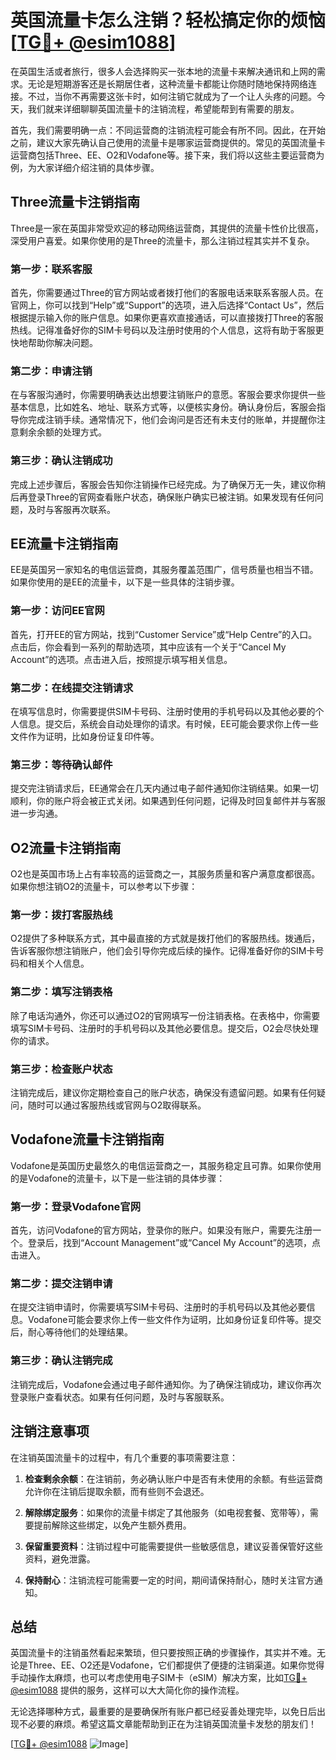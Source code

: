 # 英国流量卡怎么注销？轻松搞定你的烦恼[[TG💪+ @esim1088](https://t.me/s/esim1088)]

在英国生活或者旅行，很多人会选择购买一张本地的流量卡来解决通讯和上网的需求。无论是短期游客还是长期居住者，这种流量卡都能让你随时随地保持网络连接。不过，当你不再需要这张卡时，如何注销它就成为了一个让人头疼的问题。今天，我们就来详细聊聊英国流量卡的注销流程，希望能帮到有需要的朋友。

首先，我们需要明确一点：不同运营商的注销流程可能会有所不同。因此，在开始之前，建议大家先确认自己使用的流量卡是哪家运营商提供的。常见的英国流量卡运营商包括Three、EE、O2和Vodafone等。接下来，我们将以这些主要运营商为例，为大家详细介绍注销的具体步骤。

## Three流量卡注销指南

Three是一家在英国非常受欢迎的移动网络运营商，其提供的流量卡性价比很高，深受用户喜爱。如果你使用的是Three的流量卡，那么注销过程其实并不复杂。

### 第一步：联系客服

首先，你需要通过Three的官方网站或者拨打他们的客服电话来联系客服人员。在官网上，你可以找到“Help”或“Support”的选项，进入后选择“Contact Us”，然后根据提示输入你的账户信息。如果你更喜欢直接通话，可以直接拨打Three的客服热线。记得准备好你的SIM卡号码以及注册时使用的个人信息，这将有助于客服更快地帮助你解决问题。

### 第二步：申请注销

在与客服沟通时，你需要明确表达出想要注销账户的意愿。客服会要求你提供一些基本信息，比如姓名、地址、联系方式等，以便核实身份。确认身份后，客服会指导你完成注销手续。通常情况下，他们会询问是否还有未支付的账单，并提醒你注意剩余余额的处理方式。

### 第三步：确认注销成功

完成上述步骤后，客服会告知你注销操作已经完成。为了确保万无一失，建议你稍后再登录Three的官网查看账户状态，确保账户确实已被注销。如果发现有任何问题，及时与客服再次联系。

## EE流量卡注销指南

EE是英国另一家知名的电信运营商，其服务覆盖范围广，信号质量也相当不错。如果你使用的是EE的流量卡，以下是一些具体的注销步骤。

### 第一步：访问EE官网

首先，打开EE的官方网站，找到“Customer Service”或“Help Centre”的入口。点击后，你会看到一系列的帮助选项，其中应该有一个关于“Cancel My Account”的选项。点击进入后，按照提示填写相关信息。

### 第二步：在线提交注销请求

在填写信息时，你需要提供SIM卡号码、注册时使用的手机号码以及其他必要的个人信息。提交后，系统会自动处理你的请求。有时候，EE可能会要求你上传一些文件作为证明，比如身份证复印件等。

### 第三步：等待确认邮件

提交完注销请求后，EE通常会在几天内通过电子邮件通知你注销结果。如果一切顺利，你的账户将会被正式关闭。如果遇到任何问题，记得及时回复邮件并与客服进一步沟通。

## O2流量卡注销指南

O2也是英国市场上占有率较高的运营商之一，其服务质量和客户满意度都很高。如果你想注销O2的流量卡，可以参考以下步骤：

### 第一步：拨打客服热线

O2提供了多种联系方式，其中最直接的方式就是拨打他们的客服热线。拨通后，告诉客服你想注销账户，他们会引导你完成后续的操作。记得准备好你的SIM卡号码和相关个人信息。

### 第二步：填写注销表格

除了电话沟通外，你还可以通过O2的官网填写一份注销表格。在表格中，你需要填写SIM卡号码、注册时的手机号码以及其他必要信息。提交后，O2会尽快处理你的请求。

### 第三步：检查账户状态

注销完成后，建议你定期检查自己的账户状态，确保没有遗留问题。如果有任何疑问，随时可以通过客服热线或官网与O2取得联系。

## Vodafone流量卡注销指南

Vodafone是英国历史最悠久的电信运营商之一，其服务稳定且可靠。如果你使用的是Vodafone的流量卡，以下是一些注销的具体步骤：

### 第一步：登录Vodafone官网

首先，访问Vodafone的官方网站，登录你的账户。如果没有账户，需要先注册一个。登录后，找到“Account Management”或“Cancel My Account”的选项，点击进入。

### 第二步：提交注销申请

在提交注销申请时，你需要填写SIM卡号码、注册时的手机号码以及其他必要信息。Vodafone可能会要求你上传一些文件作为证明，比如身份证复印件等。提交后，耐心等待他们的处理结果。

### 第三步：确认注销完成

注销完成后，Vodafone会通过电子邮件通知你。为了确保注销成功，建议你再次登录账户查看状态。如果有任何问题，及时与客服联系。

## 注销注意事项

在注销英国流量卡的过程中，有几个重要的事项需要注意：

1. **检查剩余余额**：在注销前，务必确认账户中是否有未使用的余额。有些运营商允许你在注销后提取余额，而有些则不会退还。

2. **解除绑定服务**：如果你的流量卡绑定了其他服务（如电视套餐、宽带等），需要提前解除这些绑定，以免产生额外费用。

3. **保留重要资料**：注销过程中可能需要提供一些敏感信息，建议妥善保管好这些资料，避免泄露。

4. **保持耐心**：注销流程可能需要一定的时间，期间请保持耐心，随时关注官方通知。

## 总结

英国流量卡的注销虽然看起来繁琐，但只要按照正确的步骤操作，其实并不难。无论是Three、EE、O2还是Vodafone，它们都提供了便捷的注销渠道。如果你觉得手动操作太麻烦，也可以考虑使用电子SIM卡（eSIM）解决方案，比如[TG💪+ @esim1088](https://t.me/s/esim1088) 提供的服务，这样可以大大简化你的操作流程。

无论选择哪种方式，最重要的是要确保所有账户都已经妥善处理完毕，以免日后出现不必要的麻烦。希望这篇文章能帮助到正在为注销英国流量卡发愁的朋友们！

[[TG💪+ @esim1088](https://t.me/s/esim1088) ![Image](https://i.postimg.cc/4NQfJmqS/Snipaste-2025-05-13-00-14-12.png)]